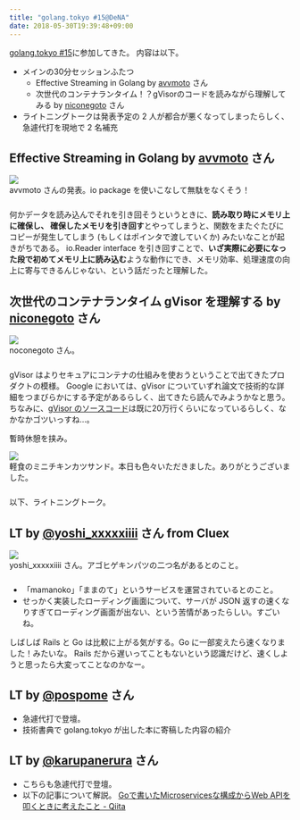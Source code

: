 ```yaml
---
title: "golang.tokyo #15@DeNA"
date: 2018-05-30T19:39:48+09:00
---
```


[golang.tokyo #15](https://golangtokyo.connpass.com/event/87064/)に参加してきた。
内容は以下。

- メインの30分セッションふたつ
  - Effective Streaming in Golang by [avvmoto](https://twitter.com/avvmoto) さん
  - 次世代のコンテナランタイム！？gVisorのコードを読みながら理解してみる by [niconegoto](https://twitter.com/niconegoto) さん
- ライトニングトークは発表予定の 2 人が都合が悪くなってしまったらしく、急遽代打を現地で 2 名補充

## Effective Streaming in Golang by [avvmoto](https://twitter.com/avvmoto) さん

<div style="max-width: 800px">
<script async class="speakerdeck-embed" data-id="3431ee80147b48b2beabf723612382e5" data-ratio="1.41436464088398" src="//speakerdeck.com/assets/embed.js"></script>
</div>

<div style="margin-bottom:24px">
  <a href=/images/golang.tokyo-15/10.jpg><img src=/images/golang.tokyo-15/resized_10.jpg /></a>
  <div class="caption">avvmoto さんの発表。io package を使いこなして無駄をなくそう！</div>
</div>

何かデータを読み込んでそれを引き回そうというときに、**読み取り時にメモリ上に確保し、 確保したメモリを引き回す**とやってしまうと、関数をまたぐたびにコピーが発生してしまう (もしくはポインタで渡していくか) みたいなことが起きがちである。
io.Reader interface を引き回すことで、**いざ実際に必要になった段で初めてメモリ上に読み込む**ような動作にでき、メモリ効率、処理速度の向上に寄与できるんじゃない、という話だったと理解した。

## 次世代のコンテナランタイム gVisor を理解する by [niconegoto](https://twitter.com/niconegoto) さん

<div style="max-width: 800px">
<script async class="speakerdeck-embed" data-id="648504c5f1724ee5b97d1f14ca12a4cb" data-ratio="1.77777777777778" src="//speakerdeck.com/assets/embed.js"></script>
</div>

<div style="margin-bottom:24px">
  <a href=/images/golang.tokyo-15/08.jpg><img src=/images/golang.tokyo-15/resized_08.jpg /></a>
  <div class="caption">noconegoto さん。</div>
</div>

gVisor はよりセキュアにコンテナの仕組みを使おうということで出てきたプロダクトの模様。
Google においては、gVisor についていずれ論文で技術的な詳細をつまびらかにする予定があるらしく、出てきたら読んでみようかなと思う。
ちなみに、[gVisor のソースコード](https://github.com/google/gvisor)は既に20万行くらいになっているらしく、なかなかゴツいっすね…。

暫時休憩を挟み。

<div style="margin-bottom:24px">
  <a href=/images/golang.tokyo-15/03.jpg><img src=/images/golang.tokyo-15/resized_03.jpg /></a>
  <div class="caption">軽食のミニチキンカツサンド。本日も色々いただきました。ありがとうございました。</div>
</div>

以下、ライトニングトーク。

## LT by [@yoshi_xxxxxiiii](https://twitter.com/yoshi_xxxxxiiii) さん from Cluex

<div style="max-width: 800px">
<script async class="speakerdeck-embed" data-id="e4a3aaa06df042cbbcd90cd215ec858d" data-ratio="1.33333333333333" src="//speakerdeck.com/assets/embed.js"></script>
</div>

<div style="margin-bottom:24px">
  <a href=/images/golang.tokyo-15/04.jpg><img src=/images/golang.tokyo-15/resized_04.jpg /></a>
  <div class="caption">yoshi_xxxxxiiii さん。アゴヒゲキンパツの二つ名があるとのこと。</div>
</div>

- 「mamanoko」「ままのて」というサービスを運営されているとのこと。
- せっかく実装したローディング画面について、サーバが JSON 返すの速くなりすぎてローディング画面が出ない、という苦情があったらしい。すごいね。

しばしば Rails と Go は比較に上がる気がする。Go に一部変えたら速くなりました！みたいな。
Rails だから遅いってこともないという認識だけど、速くしようと思ったら大変ってことなのかなー。

## LT by [@pospome](https://twitter.com/pospome) さん

- 急遽代打で登壇。
- 技術書典で golang.tokyo が出した本に寄稿した内容の紹介

## LT by [@karupanerura](https://twitter.com/karupanerura) さん

- こちらも急遽代打で登壇。
- 以下の記事について解説。
  <a class="embedly-card" href="https://qiita.com/karupanerura/items/fa3b35dfdceb96730b03">Goで書いたMicroservicesな構成からWeb APIを叩くときに考えたこと - Qiita</a>

<script async src="//cdn.embedly.com/widgets/platform.js" charset="UTF-8"></script>
